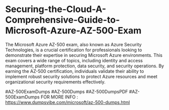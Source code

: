 # Securing-the-Cloud-A-Comprehensive-Guide-to-Microsoft-Azure-AZ-500-Exam

The Microsoft Azure AZ-500 exam, also known as Azure Security Technologies, is a crucial certification for professionals looking to demonstrate their expertise in securing Microsoft Azure environments. This exam covers a wide range of topics, including identity and access management, platform protection, data security, and security operations. By earning the AZ-500 certification, individuals validate their ability to implement robust security solutions to protect Azure resources and meet organizational security requirements effectively.


#AZ-500ExamDumps
#AZ-500Dumps
#AZ-500DumpsPDF
#AZ-500ExamDumps
FOR MORE INFO : https://www.dumpsvibe.com/microsoft/az-500-dumps.html
